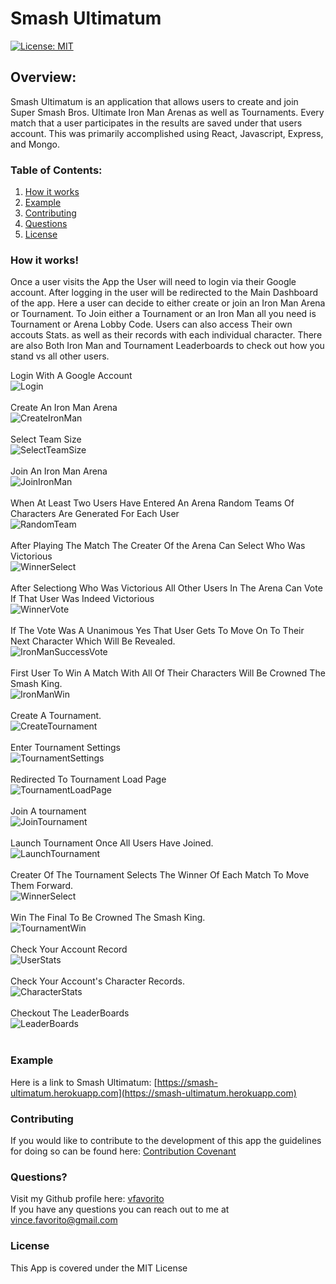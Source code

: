 # Smash Ultimatum

[![License: MIT](https://img.shields.io/badge/License-MIT-yellow.svg)](https://opensource.org/licenses/MIT)

## Overview:
Smash Ultimatum is an application that allows users to create and join Super Smash Bros. Ultimate Iron Man Arenas as well as Tournaments.  Every match that a user participates in the results are saved under that users account.  This was primarily accomplished using React, Javascript, Express, and Mongo.

### Table of Contents:
1. [How it works](#How-it-works)
2. [Example](#Example)
3. [Contributing](#Contributing)
4. [Questions](#Questions)
5. [License](#License)

### How it works!
Once a user visits the App the User will need to login via their Google account.  After logging in the user will be redirected to the Main Dashboard of the app.  Here a user can decide to either create or join an Iron Man Arena or Tournament.  To Join either a Tournament or an Iron Man all you need is Tournament or Arena Lobby Code.  Users can also access Their own accouts Stats. as well as their records with each individual character.  There are also Both Iron Man and Tournament Leaderboards to check out how you stand vs all other users.  

Login With A Google Account <br/> ![Login](assets/login.png) <br/><br/>Create An Iron Man Arena <br/> ![CreateIronMan](assets/createIronMan.png) <br/><br/>Select Team Size <br/> ![SelectTeamSize](assets/teamSize.png) <br/><br/>Join An Iron Man Arena <br/> ![JoinIronMan](assets/joinIronMan.png) <br/><br/>When At Least Two Users Have Entered An Arena Random Teams Of Characters Are Generated For Each User<br/> ![RandomTeam](assets/rosters.png) <br/><br/>After Playing The Match The Creater Of the Arena Can Select Who Was Victorious <br/> ![WinnerSelect](assets/victorious.png) <br/><br/>After Selectiong Who Was Victorious All Other Users In The Arena Can Vote If That User Was Indeed Victorious <br/> ![WinnerVote](assets/vote.png) <br/><br/>If The Vote Was A Unanimous Yes That User Gets To Move On To Their Next Character Which Will Be Revealed. <br/> ![IronManSuccessVote](assets/nextCharacter.png) <br/><br/>First User To Win A Match With All Of Their Characters Will Be Crowned The Smash King. <br/> ![IronManWin](assets/ironManWinner.png) <br/><br/>Create A Tournament. <br/> ![CreateTournament](assets/createTournament.png) <br/><br/>Enter Tournament Settings <br/> ![TournamentSettings](assets/tournamentSettings.png) <br/><br/>Redirected To Tournament Load Page <br/> ![TournamentLoadPage](assets/tournamentLoad.png) <br/><br/>Join A tournament <br/> ![JoinTournament](assets/joinTournament.png) <br/><br/>Launch Tournament Once All Users Have Joined. <br/> ![LaunchTournament](assets/launchTournament.png) <br/><br/>Creater Of The Tournament Selects The Winner Of Each Match To Move Them Forward. <br/> ![WinnerSelect](assets/matchWinner.png) <br/><br/>Win The Final To Be Crowned The Smash King. <br/> ![TournamentWin](assets/tournamentWinner.png) <br/><br/>Check Your Account Record <br/> ![UserStats](assets/userStats.png) <br/><br/>Check Your Account's Character Records. <br/> ![CharacterStats](assets/characterStats.png) <br/><br/>Checkout The LeaderBoards <br/> ![LeaderBoards](assets/leaderboard.png) <br/><br/>

### Example
Here is a link to Smash Ultimatum:  [https://smash-ultimatum.herokuapp.com](https://smash-ultimatum.herokuapp.com)

### Contributing
If you would like to contribute to the development of this app the guidelines for doing so can be found here: [Contribution Covenant](https://www.contributor-covenant.org/version/2/0/code_of_conduct/code_of_conduct.txt)

### Questions?
Visit my Github profile here: [vfavorito](https://github.com/vfavorito)<br/>
If you have any questions you can reach out to me at vince.favorito@gmail.com

### License
This App is covered under the MIT License